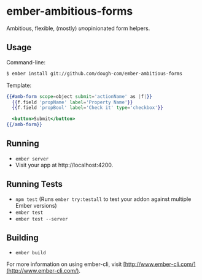 # ember-ambitious-forms

Ambitious, flexible, (mostly) *un*opinionated form helpers.

## Usage

Command-line:

```bash
$ ember install git://github.com/dough-com/ember-ambitious-forms
```

Template:

```handlebars
{{#amb-form scope=object submit='actionName' as |f|}}
  {{f.field 'propName' label='Property Name'}}
  {{f.field 'propBool' label='Check it' type='checkbox'}}

  <button>Submit</button>
{{/amb-form}}
```

## Running

* `ember server`
* Visit your app at http://localhost:4200.

## Running Tests

* `npm test` (Runs `ember try:testall` to test your addon against multiple Ember versions)
* `ember test`
* `ember test --server`

## Building

* `ember build`

For more information on using ember-cli, visit [http://www.ember-cli.com/](http://www.ember-cli.com/).
